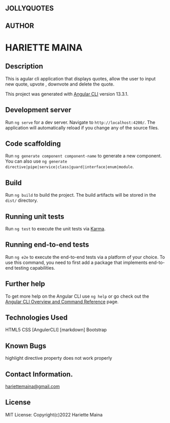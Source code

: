 ## JOLLYQUOTES
## AUTHOR
# HARIETTE MAINA


## Description

This is agular cli application that displays quotes, allow the user to input new quote, upvote , downvote and delete the quote.

This project was generated with [Angular CLI](https://github.com/angular/angular-cli) version 13.3.1.

## Development server

Run `ng serve` for a dev server. Navigate to `http://localhost:4200/`. The application will automatically reload if you change any of the source files.

## Code scaffolding

Run `ng generate component component-name` to generate a new component. You can also use `ng generate directive|pipe|service|class|guard|interface|enum|module`.

## Build

Run `ng build` to build the project. The build artifacts will be stored in the `dist/` directory.

## Running unit tests

Run `ng test` to execute the unit tests via [Karma](https://karma-runner.github.io).

## Running end-to-end tests

Run `ng e2e` to execute the end-to-end tests via a platform of your choice. To use this command, you need to first add a package that implements end-to-end testing capabilities.

## Further help

To get more help on the Angular CLI use `ng help` or go check out the [Angular CLI Overview and Command Reference](https://angular.io/cli) page.
## Technologies Used
HTML5
CSS
[AngulerCLI]
[markdown]
Bootstrap
## Known Bugs
highlight directive property does not work properly
## Contact Information.
hariettemaina@gmail.com
## License
MIT License:
Copyright(c)2022 Hariette Maina

